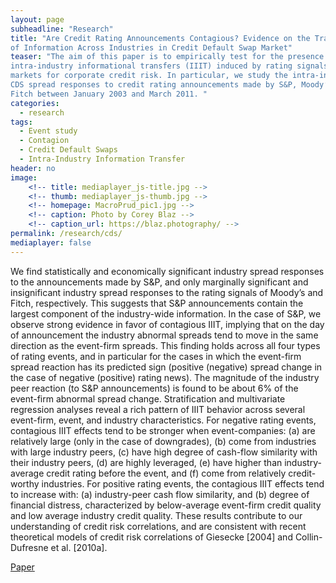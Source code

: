 ```yaml
---
layout: page
subheadline: "Research"
title: "Are Credit Rating Announcements Contagious? Evidence on the Transmission
of Information Across Industries in Credit Default Swap Market"
teaser: "The aim of this paper is to empirically test for the presence of
intra-industry informational transfers (IIIT) induced by rating signals in the
markets for corporate credit risk. In particular, we study the intra-industry
CDS spread responses to credit rating announcements made by S&P, Moody’s, and
Fitch between January 2003 and March 2011. "
categories:
  - research
tags:
  - Event study
  - Contagion
  - Credit Default Swaps
  - Intra-Industry Information Transfer
header: no
image:
    <!-- title: mediaplayer_js-title.jpg -->
    <!-- thumb: mediaplayer_js-thumb.jpg -->
    <!-- homepage: MacroPrud_pic1.jpg -->
    <!-- caption: Photo by Corey Blaz -->
    <!-- caption_url: https://blaz.photography/ -->
permalink: /research/cds/	
mediaplayer: false
---
```


We find statistically and economically significant industry spread responses to
the announcements made by S&P, and only marginally significant and insignificant
industry spread responses to the rating signals of Moody’s and Fitch,
respectively. This suggests that S&P announcements contain the largest component
of the industry-wide information. In the case of S&P, we observe strong evidence
in favor of contagious IIIT, implying that on the day of announcement the
industry abnormal spreads tend to move in the same direction as the event-firm
spreads. This finding holds across all four types of rating events, and in
particular for the cases in which the event-firm spread reaction has its
predicted sign (positive (negative) spread change in the case of negative
(positive) rating news). The magnitude of the industry peer reaction (to S&P
announcements) is found to be about 6% of the event-firm abnormal spread
change. Stratification and multivariate regression analyses reveal a rich
pattern of IIIT behavior across several event-firm, event, and industry
characteristics. For negative rating events, contagious IIIT effects tend to be
stronger when event-companies: (a) are relatively large (only in the case of
downgrades), (b) come from industries with large industry peers, (c) have high
degree of cash-flow similarity with their industry peers, (d) are highly
leveraged, (e) have higher than industry-average credit rating before the event,
and (f) come from relatively credit-worthy industries. For positive rating
events, the contagious IIIT effects tend to increase with: (a) industry-peer
cash flow similarity, and (b) degree of financial distress, characterized by
below-average event-firm credit quality and low average industry credit
quality. These results contribute to our understanding of credit risk
correlations, and are consistent with recent theoretical models of credit risk
correlations of Giesecke [2004] and Collin-Dufresne et al. [2010a].


<div class="row t60 b60">
<div class="small-12 text-center columns">
<a class="button large radius alert" href="http://www.iijournals.com/doi/abs/10.3905/jfi.2013.23.2.027">Paper</a>
</div><!-- /.small-12.columns -->
</div><!-- /.row -->










